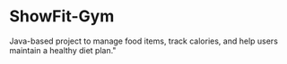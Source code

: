 # ShowFit-Gym
Java-based project to manage food items, track calories, and help users maintain a healthy diet plan."
